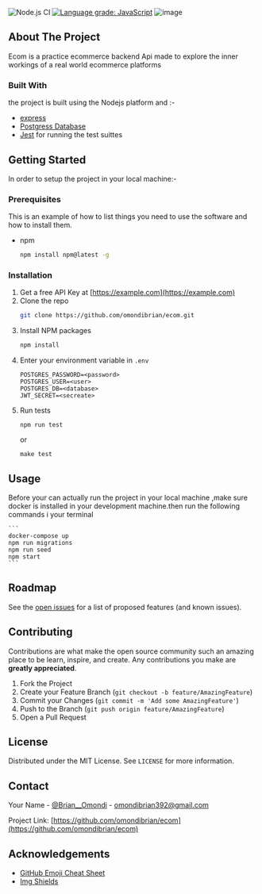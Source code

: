 
![Node.js CI](https://github.com/omondibrian/ecom/workflows/Node.js%20CI/badge.svg) [![Language grade: JavaScript](https://img.shields.io/lgtm/grade/javascript/g/omondibrian/ecom.svg?logo=lgtm&logoWidth=18)](https://lgtm.com/projects/g/omondibrian/ecom/context:javascript)
![image](https://img.shields.io/badge/Node.js-43853D?style=for-the-badge&logo=node.js&logoColor=white)

## About The Project

Ecom is a practice ecommerce backend Api made to explore the inner workings of a real world ecommerce platforms 

### Built With
the project is built using the Nodejs platform and :-
* [express](https://www.express.com/)
* [Postgress Database](https://www.postgresql.org/)
* [Jest](https://jestjs.io/docs/en/getting-started) for running the test suittes

## Getting Started

In order to setup the project in your local machine:-

### Prerequisites

This is an example of how to list things you need to use the software and how to install them.
* npm
  ```sh
  npm install npm@latest -g
  ```

### Installation

1. Get a free API Key at [https://example.com](https://example.com)
2. Clone the repo
   ```sh
   git clone https://github.com/omondibrian/ecom.git
   ```
3. Install NPM packages
   ```sh
   npm install
   ```
4. Enter your environment variable  in `.env`
   ```
   POSTGRES_PASSWORD=<password>
   POSTGRES_USER=<user>
   POSTGRES_DB=<database>
   JWT_SECRET=<secreate>
   ```
5. Run tests
     ```
     npm run test
     ```
     or
     ```
     make test
     ```
## Usage

Before your can actually run the project in your local machine ,make sure docker is installed in your development  machine.then run the following commands i your terminal

    ```
    docker-compose up 
    npm run migrations
    npm run seed
    npm start
    ```
## Roadmap

See the [open issues](https://github.com/omondibrian/ecom/issues) for a list of proposed features (and known issues).
## Contributing

Contributions are what make the open source community such an amazing place to be learn, inspire, and create. Any contributions you make are **greatly appreciated**.

1. Fork the Project
2. Create your Feature Branch (`git checkout -b feature/AmazingFeature`)
3. Commit your Changes (`git commit -m 'Add some AmazingFeature'`)
4. Push to the Branch (`git push origin feature/AmazingFeature`)
5. Open a Pull Request

## License

Distributed under the MIT License. See `LICENSE` for more information.

## Contact

Your Name - [@Brian__Omondi](https://twitter.com/Brian__Omondi) - omondibrian392@gmail.com

Project Link: [https://github.com/omondibrian/ecom](https://github.com/omondibrian/ecom)

## Acknowledgements
* [GitHub Emoji Cheat Sheet](https://www.webpagefx.com/tools/emoji-cheat-sheet)
* [Img Shields](https://shields.io)